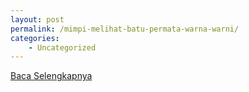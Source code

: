 ```yaml
---
layout: post
permalink: /mimpi-melihat-batu-permata-warna-warni/
categories:
    - Uncategorized
---
```


[Baca Selengkapnya](/02)